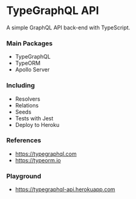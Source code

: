 # TypeGraphQL API

A simple GraphQL API back-end with TypeScript.

### Main Packages

* TypeGraphQL
* TypeORM
* Apollo Server

### Including

* Resolvers
* Relations
* Seeds
* Tests with Jest
* Deploy to Heroku

### References

* https://typegraphql.com
* https://typeorm.io

### Playground

* https://typegraphql-api.herokuapp.com
